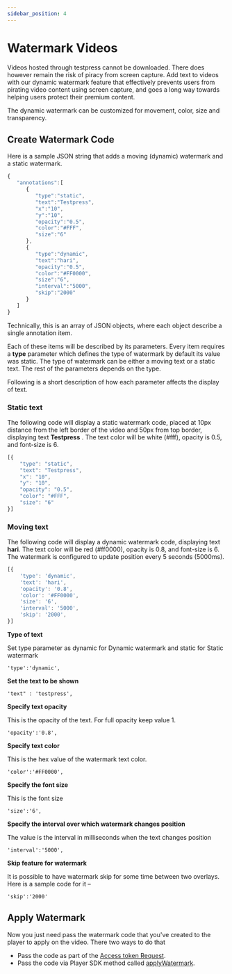 ```yaml
---
sidebar_position: 4
---
```


# Watermark Videos

Videos hosted through testpress cannot be downloaded. There does however remain the risk of piracy from screen capture. Add text to videos with our dynamic watermark feature that effectively prevents users from pirating video content using screen capture, and goes a long way towards helping users protect their premium content.

The dynamic watermark can be customized for movement, color, size and transparency. 


## Create Watermark Code

Here is a sample JSON string that adds a moving (dynamic) watermark and a static watermark.

```js
{
   "annotations":[
      {
         "type":"static",
         "text":"Testpress",
         "x":"10",
         "y":"10",
         "opacity":"0.5",
         "color":"#FFF",
         "size":"6"
      },
      {
         "type":"dynamic",
         "text":"hari",
         "opacity":"0.5",
         "color":"#FF0000",
         "size":"6",
         "interval":"5000",
         "skip":"2000"
      }
   ]
}
```

Technically, this is an array of JSON objects, where each object describe a single annotation item.

Each of these items will be described by its parameters. Every item requires a **type** parameter which defines the type of watermark by default its value was static. The type of watermark can be either a moving text or a static text. The rest of the parameters depends on the type.

Following is a short description of how each parameter affects the display of text.

### Static text
The following code will display a static watermark code, placed at 10px distance from the left border of the video and 50px from top border, displaying text **Testpress** . The text color will be white (#fff), opacity is 0.5, and font-size is 6. 

```js
[{
	"type": "static",
	"text": "Testpress",
	"x": "10",
	"y": "10",
	"opacity": "0.5",
	"color": "#FFF",
	"size": "6"
}]
```


### Moving text

The following code will display a dynamic watermark code, displaying text **hari**. The text color will be red (#ff0000), opacity is 0.8, and font-size is 6. The watermark is configured to update position every 5 seconds (5000ms).

```js
[{
	'type': 'dynamic',
	'text': 'hari',
	'opacity': '0.8',
	'color': '#FF0000',
	'size': '6',
	'interval': '5000',
	'skip': '2000',
}]
```

**Type of text**

Set type parameter as dynamic for Dynamic watermark and static for Static watermark

```
'type':'dynamic',
```


**Set the text to be shown**

```
'text" : 'testpress',
```


**Specify text opacity**

This is the opacity of the text. For full opacity keep value 1.

```
'opacity':'0.8',
```


**Specify text color**

This is the hex value of the watermark text color. 

```
'color':'#FF0000',
```


**Specify the font size**

This is the font size

```
'size':'6',
```


**Specify the interval over which watermark changes position**

The value is the interval in milliseconds when the text changes position

```
'interval':'5000',
```


**Skip feature for watermark**

It is possible to have watermark skip for some time between two overlays. Here is a sample code for it –

```
'skip':'2000'
```


## Apply Watermark

Now you just need pass the watermark code that you've created to the player to apply on the video. There two ways to do that

- Pass the code as part of the [Access token Request](./authentication#add-watermark).
- Pass the code via Player SDK method called [applyWatermark](./player-sdk/player-methods#apply-watermark-to-the-video).
